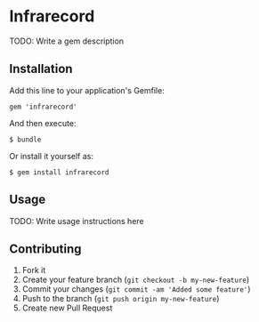 # Infrarecord

TODO: Write a gem description

## Installation

Add this line to your application's Gemfile:

    gem 'infrarecord'

And then execute:

    $ bundle

Or install it yourself as:

    $ gem install infrarecord

## Usage

TODO: Write usage instructions here

## Contributing

1. Fork it
2. Create your feature branch (`git checkout -b my-new-feature`)
3. Commit your changes (`git commit -am 'Added some feature'`)
4. Push to the branch (`git push origin my-new-feature`)
5. Create new Pull Request
